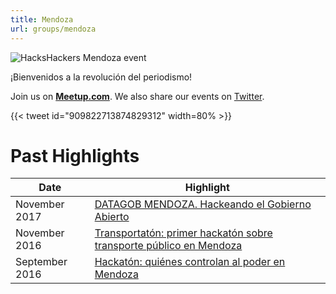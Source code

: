 ```yaml
---
title: Mendoza
url: groups/mendoza
---
```


![HacksHackers Mendoza event](https://pbs.twimg.com/media/CxjZBvKXEAAkWgp?format=jpg&name=medium)

¡Bienvenidos a la revolución del periodismo!

Join us on **[Meetup.com](https://www.meetup.com/Hacks-Hackers-Mendoza/)**. We also share our events on [Twitter](https://twitter.com/HacksHackersMZA).

{{< tweet id="909822713874829312" width=80% >}}

# Past Highlights

| **Date**  | **Highlight** |  
|-----------|---------------|  
| November 2017 | [DATAGOB MENDOZA. Hackeando el Gobierno Abierto](https://www.meetup.com/Hacks-Hackers-Mendoza/events/244782498/) |
| November 2016 | [Transportatón: primer hackatón sobre transporte público en Mendoza](https://www.meetup.com/Hacks-Hackers-Mendoza/events/235490374/) |   
| September 2016 | [Hackatón: quiénes controlan al poder en Mendoza](https://www.meetup.com/Hacks-Hackers-Mendoza/events/233895446/) |
